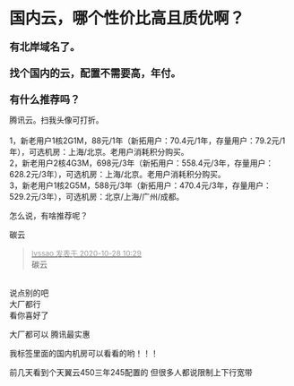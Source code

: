 # 国内云，哪个性价比高且质优啊？


<font size="4"><strong>有北岸域名了。<br />
<br />
找个国内的云，配置不需要高，年付。<br />
<br />
有什么推荐吗？</strong></font>

腾讯云。扫我头像可打折。<br />
<br />
1，新老用户1核2G1M，88元/1年（新拓用户：70.4元/1年，存量用户：79.2元/1年），可选机房：上海/北京。老用户消耗积分购买。<br />
2，新老用户2核4G3M，698元/3年（新拓用户：558.4元/3年，存量用户：628.2元/3年），可选机房：上海/北京。老用户消耗积分购买。<br />
3，新老用户1核2G5M，588元/3年（新拓用户：470.4元/3年，存量用户：529.2元/3年），可选机房：北京/上海/广州/成都。

怎么说，有啥推荐呢？

碳云

<div class="quote"><blockquote><font size="2"><a href="https://www.hostloc.com/forum.php?mod=redirect&amp;goto=findpost&amp;pid=9362869&amp;ptid=759304" target="_blank"><font color="#999999">lvssao 发表于 2020-10-28 10:29</font></a></font><br />
碳云</blockquote></div><br />
说点别的吧<br />
大厂都行<br />
看你喜好了

大厂都可以 腾讯最实惠

我标签里面的国内机房可以看看的哟！！！

前几天看到个天翼云450三年245配置的 但很多人都说限制上下行宽带 
